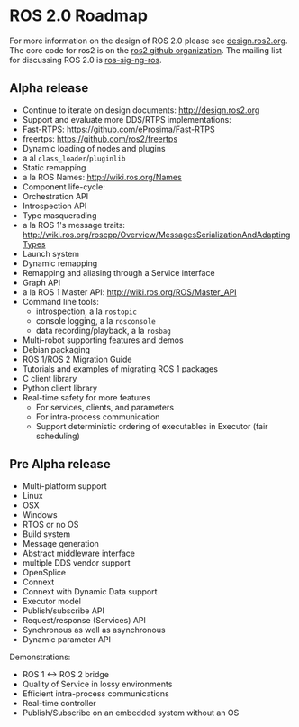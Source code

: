 # ROS 2.0 Roadmap

For more information on the design of ROS 2.0 please see [design.ros2.org](http://design.ros2.org).
The core code for ros2 is on the [ros2 github organization](https://github.com/ros2).
The mailing list for discussing ROS 2.0 is [ros-sig-ng-ros](https://groups.google.com/d/forum/ros-sig-ng-ros).

## Alpha release

- Continue to iterate on design documents: http://design.ros2.org
- Support and evaluate more DDS/RTPS implementations:
 - Fast-RTPS: https://github.com/eProsima/Fast-RTPS
 - freertps: https://github.com/ros2/freertps
- Dynamic loading of nodes and plugins
 - a al `class_loader`/`pluginlib`
- Static remapping
 - a la ROS Names: http://wiki.ros.org/Names
- Component life-cycle:
 - Orchestration API
 - Introspection API
- Type masquerading
 - a la ROS 1's message traits: http://wiki.ros.org/roscpp/Overview/MessagesSerializationAndAdaptingTypes
- Launch system
- Dynamic remapping
 - Remapping and aliasing through a Service interface
- Graph API
 - a la ROS 1 Master API: http://wiki.ros.org/ROS/Master_API
- Command line tools:
  - introspection, a la `rostopic`
  - console logging, a la `rosconsole`
  - data recording/playback, a la `rosbag`
- Multi-robot supporting features and demos
- Debian packaging
- ROS 1/ROS 2 Migration Guide
 - Tutorials and examples of migrating ROS 1 packages
- C client library
- Python client library
- Real-time safety for more features
  - For services, clients, and parameters
  - For intra-process communication
  - Support deterministic ordering of executables in Executor (fair scheduling)


## Pre Alpha release

- Multi-platform support
 - Linux
 - OSX
 - Windows
 - RTOS or no OS
- Build system
- Message generation
- Abstract middleware interface
 - multiple DDS vendor support
  - OpenSplice
  - Connext
  - Connext with Dynamic Data support
- Executor model
- Publish/subscribe API
- Request/response (Services) API
 - Synchronous as well as asynchronous
- Dynamic parameter API

Demonstrations:
- ROS 1 <-> ROS 2 bridge
- Quality of Service in lossy environments
- Efficient intra-process communications
- Real-time controller
- Publish/Subscribe on an embedded system without an OS

